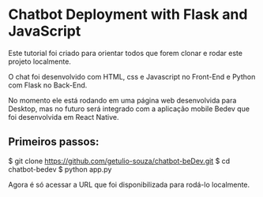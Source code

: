 # Chatbot Deployment with Flask and JavaScript

Este tutorial foi criado para orientar todos que forem clonar e rodar este projeto localmente.

O chat foi desenvolvido com HTML, css e Javascript no Front-End e Python com Flask no Back-End.

No momento ele está rodando em uma página web desenvolvida para Desktop, mas no futuro será integrado com a aplicação mobile Bedev que foi desenvolvida em React Native. 

## Primeiros passos:

$ git clone https://github.com/getulio-souza/chatbot-beDev.git
$ cd chatbot-bedev
$ python app.py

Agora é só acessar a URL que foi disponibilizada para rodá-lo localmente.

